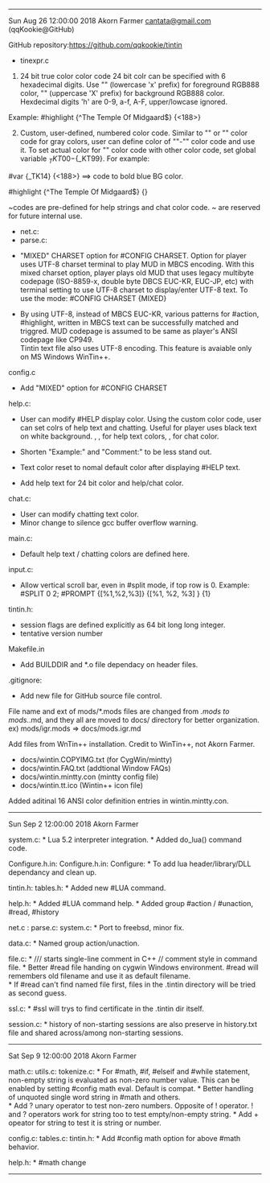 --------------------------------------------------------------------------------

Sun Aug 26 12:00:00 2018 Akorn Farmer <cantata@gmail.com> (qqKookie@GitHub)

GitHub repository:https://github.com/qqkookie/tintin

* tinexpr.c

1) 24 bit true color color code
24 bit colr can be specified with 6 hexadecimal digits.
Use "<xhhhhhh>" (lowercase 'x' prefix) for foreground RGB888 color, 
"<Xhhhhhh>" (uppercase 'X' prefix) for background RGB888 color.
Hexdecimal digits 'h' are 0-9, a-f, A-F, upper/lowcase ignored.

Example: #highlight {^The Temple Of Midgaard$} {<XFFFF00><188>} 

2) Custom, user-defined, numbered color code. 
Similar to "<g32>" or "<G32>" color code for gray colors,
user can define color of "<K00>"-"<K99>" color code and use it. 
To set actual color for "<Kdd>" color code with other color code, 
set global variable ${_TKT00}-${_KT99}. For example:

#var {_TK14} {<X0000ff><188>} ==> <K14> code to bold blue BG color.

#highlight {^The Temple Of Midgaard$} {<K14>}

<K81>~<K85>codes  are pre-defined for help strings and chat color code. 
<K86>~<K99> are reserved for future internal use.

* net.c:
* parse.c:

- "MIXED" CHARSET option for #CONFIG CHARSET. 
Option for player uses UTF-8 charset terminal to play MUD in MBCS encoding.
With this mixed charset option, player plays old MUD that uses legacy multibyte 
codepage (ISO-8859-x, double byte DBCS EUC-KR, EUC-JP, etc) 
with terminal setting to use UTF-8 charset to display/enter UTF-8 text. 
To use the mode: #CONFIG CHARSET {MIXED}

- By using UTF-8, instead of MBCS EUC-KR, various patterns for #action, #highlight,
written in MBCS text can be successfully matched and triggred.
MUD codepage is assumed to be same as player's ANSI codepage like CP949.	
Tintin text file also uses UTF-8 encoding. 
This feature is avaiable only on MS Windows WinTin++.

config.c
- Add "MIXED" option for #CONFIG CHARSET

help.c:
- User can modify #HELP display color. 
Using the custom <Kdd> color code, user can set colrs of help text 
and chatting. Useful for player uses black text on white background.
<K81>, <K82>, <K83> for help text colors, <K84>, <K85> for chat color.

- Shorten "Example:" and "Comment:" to be less stand out.
- Text color reset to nomal default color after displaying #HELP text.
- Add help text for 24 bit color and help/chat color. 

chat.c:
- User can modify chatting text color.
- Minor change to silence gcc buffer overflow warning.

main.c:
- Default help text / chatting colors are defined here.

input.c:
- Allow vertical scroll bar, even in #split mode, if top row is 0.
 Example: #SPLIT 0 2; #PROMPT {[%1,%2,%3]} {[%1, %2, %3] } {1}

tintin.h:
- session flags are defined explicitly as 64 bit long long integer.
- tentative version number

Makefile.in
- Add BUILDDIR and *.o file dependacy on header files.

.gitignore:
- Add new file for GitHub source file control.

File name and ext of mods/*.mods files are changed from *.mods to mods.*.md,
and they all are moved to docs/ directory for better organization.
ex) mods/igr.mods => docs/mods.igr.md

Add files from WnTin++ installation. Credit to WinTin++, not Akorn Farmer.

- docs/wintin.COPYIMG.txt	(for CygWin/mintty)
- docs/wintin.FAQ.txt		(addtional Window FAQs)
- docs/wintin.mintty.con	(mintty config file)
- docs/wintin.tt.ico		(Wintin++ icon file) 

Added aditinal 16 ANSI color definition entries in wintin.mintty.con.

-----------------------------------------------------------

Sun Sep 2 12:00:00 2018 Akorn Farmer

system.c:
    * Lua 5.2 interpreter integration.
    * Added do_lua() command code.

Configure.h.in:
Configure.h.in:
Configure:
    * To add lua header/library/DLL dependancy and clean up.

tintin.h:
tables.h:
    * Added new #LUA command.

help.h:
    * Added #LUA command help.
    * Added group #action / #unaction, #read, #history

net.c :
parse.c:
system.c:
    * Port to freebsd, minor fix.

data.c:
    * Named group action/unaction.

file.c:
    * /// starts single-line comment in C++ // comment style in command file.
    * Better #read file handing on cygwin Windows environment.
      #read will remembers old filename and use it as default filename.   
    * If #read can't find named file first, files in the .tintin directory 
      will be tried as second guess.

ssl.c: 
    * #ssl will trys to find certificate in the .tintin dir itself.

session.c:
    * history of non-starting sessions are also preserve in history.txt file
      and shared across/among non-starting sessions.

-----------------------------------------------------------

Sat Sep 9 12:00:00 2018 Akorn Farmer

math.c:
utils.c:
tokenize.c:
    * For #math, #if, #elseif and #while statement, non-empty string 
      is evaluated as non-zero number value. This can be enabled
      by setting #config math eval. Default is compat.
    * Better handling of unquoted single word string in #math and others.      
    * Add ? unary operator to test non-zero numbers. Opposite of ! operator.
      ! and ? operators work for string too to test empty/non-empty string.
    * Add + opeator for string to test it is string or number.

config.c:
tables.c:
tintin.h:
    *  Add #config math option for above #math behavior.

help.h:
    * #math change    
 
--------------------------------------------------------------------------------
<EOT>
